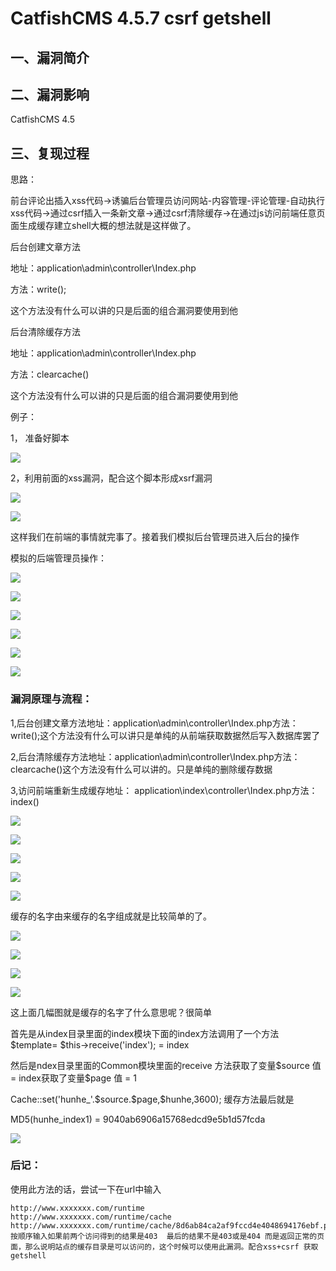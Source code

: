 CatfishCMS 4.5.7 csrf getshell
==============================

一、漏洞简介
------------

二、漏洞影响
------------

CatfishCMS 4.5

三、复现过程
------------

思路：

前台评论出插入xss代码-\>诱骗后台管理员访问网站-内容管理-评论管理-自动执行xss代码-\>通过csrf插入一条新文章-\>通过csrf清除缓存-\>在通过js访问前端任意页面生成缓存建立shell大概的想法就是这样做了。

后台创建文章方法

地址：application\\admin\\controller\\Index.php

方法：write();

这个方法没有什么可以讲的只是后面的组合漏洞要使用到他

后台清除缓存方法

地址：application\\admin\\controller\\Index.php

方法：clearcache()

这个方法没有什么可以讲的只是后面的组合漏洞要使用到他

例子：

1， 准备好脚本

![](./resource/CatfishCMS4.5.7csrfgetshell/media/rId24.png)

2，利用前面的xss漏洞，配合这个脚本形成xsrf漏洞

![](./resource/CatfishCMS4.5.7csrfgetshell/media/rId25.png)

![](./resource/CatfishCMS4.5.7csrfgetshell/media/rId26.png)

这样我们在前端的事情就完事了。接着我们模拟后台管理员进入后台的操作

模拟的后端管理员操作：

![](./resource/CatfishCMS4.5.7csrfgetshell/media/rId27.png)

![](./resource/CatfishCMS4.5.7csrfgetshell/media/rId28.png)

![](./resource/CatfishCMS4.5.7csrfgetshell/media/rId29.png)

![](./resource/CatfishCMS4.5.7csrfgetshell/media/rId30.png)

![](./resource/CatfishCMS4.5.7csrfgetshell/media/rId31.png)

![](./resource/CatfishCMS4.5.7csrfgetshell/media/rId32.png)

### 漏洞原理与流程：

1,后台创建文章方法地址：application\\admin\\controller\\Index.php方法：write();这个方法没有什么可以讲只是单纯的从前端获取数据然后写入数据库罢了

2,后台清除缓存方法地址：application\\admin\\controller\\Index.php方法：clearcache()这个方法没有什么可以讲的。只是单纯的删除缓存数据

3,访问前端重新生成缓存地址： application\\index\\controller\\Index.php方法：index()

![](./resource/CatfishCMS4.5.7csrfgetshell/media/rId34.png)

![](./resource/CatfishCMS4.5.7csrfgetshell/media/rId35.png)

![](./resource/CatfishCMS4.5.7csrfgetshell/media/rId36.png)

![](./resource/CatfishCMS4.5.7csrfgetshell/media/rId37.png)

![](./resource/CatfishCMS4.5.7csrfgetshell/media/rId38.png)

缓存的名字由来缓存的名字组成就是比较简单的了。

![](./resource/CatfishCMS4.5.7csrfgetshell/media/rId39.png)

![](./resource/CatfishCMS4.5.7csrfgetshell/media/rId40.png)

![](./resource/CatfishCMS4.5.7csrfgetshell/media/rId41.png)

![](./resource/CatfishCMS4.5.7csrfgetshell/media/rId42.png)

这上面几幅图就是缓存的名字了什么意思呢？很简单

首先是从index目录里面的index模块下面的index方法调用了一个方法\$template= \$this-\>receive(\'index\'); = index

然后是ndex目录里面的Common模块里面的receive 方法获取了变量\$source 值 = index获取了变量\$page 值 = 1

Cache::set(\'hunhe\_\'.\$source.\$page,\$hunhe,3600); 缓存方法最后就是

MD5(hunhe\_index1) = 9040ab6906a15768edcd9e5b1d57fcda

![](./resource/CatfishCMS4.5.7csrfgetshell/media/rId43.png)

### 后记：

使用此方法的话，尝试一下在url中输入

    http://www.xxxxxxx.com/runtime
    http://www.xxxxxxx.com/runtime/cache
    http://www.xxxxxxx.com/runtime/cache/8d6ab84ca2af9fccd4e4048694176ebf.php
    按顺序输入如果前两个访问得到的结果是403  最后的结果不是403或是404 而是返回正常的页面，那么说明站点的缓存目录是可以访问的，这个时候可以使用此漏洞。配合xss+csrf 获取getshell
